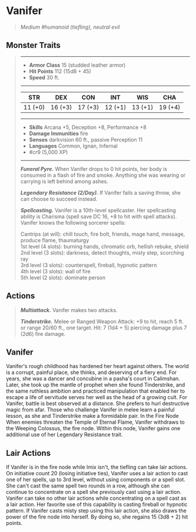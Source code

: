 # Vanifer
>*Medium #humanoid (tiefling), neutral evil*
## Monster Traits
>___
>- **Armor Class** 15 (studded leather armor)
>- **Hit Points** 112 (15d8 + 45)
>- **Speed** 30 ft.
>___
>|STR|DEX|CON|INT|WIS|CHA|
>|:---:|:---:|:---:|:---:|:---:|:---:|
>|11 (+0)|16 (+3)|17 (+3)|12 (+1)|13 (+1)|19 (+4)|
>___
>- **Skills** Arcana +5, Deception +8, Performance +8
>- **Damage Immunities** fire
>- **Senses** darkvision 60 ft., passive Perception 11
>- **Languages** Common, Ignan, Infernal
>- #cr9 (5,000 XP)
>___
>***Funeral Pyre.*** When Vanifer drops to 0 hit points, her body is consumed in a flash of fire and smoke. Anything she was wearing or carrying is left behind among ashes.  
>
>***Legendary Resistance (2/Day).*** If Vanifer fails a saving throw, she can choose to succeed instead.  
>
>***Spellcasting.*** Vanifer is a 10th-level spellcaster. Her spellcasting ability is Charisma (spell save DC 16, +8 to hit with spell attacks). Vanifer knows the following sorcerer spells:  
>
>Cantrips (at will): chill touch, fire bolt, friends, mage hand, message, produce flame, thaumaturgy  
>1st level (4 slots): burning hands, chromatic orb, hellish rebuke, shield  
>2nd level (3 slots): darkness, detect thoughts, misty step, scorching ray  
>3rd level (3 slots): counterspell, fireball, hypnotic pattern  
>4th level (3 slots): wall of fire  
>5th level (2 slots): dominate person  
>
## Actions
>***Multiattack.*** Vanifer makes two attacks.  
>
>***Tinderstrike.*** Melee  or Ranged Weapon Attack: +9 to hit, reach 5 ft. or range 20/60 ft., one target. Hit: 7 (1d4 + 5) piercing damage plus 7 (2d6) fire damage.
## Vanifer
Vanifer's rough childhood has hardened her heart against others. The world is a corrupt, painful place, she thinks, and deserving of a fiery end. For years, she was a dancer and concubine in a pasha's court in Calimshan. Later, she took up the mantle of prophet when she found Tinderstrike, and the same ruthless ambition and practiced manipulation that enabled her to escape a life of servitude serves her well as the head of a growing cult.
For Vanifer, battle is best observed at a distance. She prefers to hurl destructive magic from afar. Those who challenge Vanifer in melee learn a painful lesson, as she and Tinderstrike make a formidable pair.
In the Fire Node
When enemies threaten the Temple of Eternal Flame, Vanifer withdraws to the Weeping Colossus, the fire node. Within this node, Vanifer gains one additional use of her Legendary Resistance trait.
## Lair Actions
If Vanifer is in the fire node while Imix isn't, the tiefling can take lair actions. On initiative count 20 (losing initiative ties), Vanifer uses a lair action to cast one of her spells, up to 3rd level, without using components or a spell slot. She can't cast the same spell two rounds in a row, although she can continue to concentrate on a spell she previously cast using a lair action. Vanifer can take no other lair actions while concentrating on a spell cast as a lair action. Her favorite use of this capability is casting fireball or hypnotic pattern.
If Vanifer casts misty step using this lair action, she also draws the power of the fire node into herself. By doing so, she regains 15 (3d8 + 2) hit points.